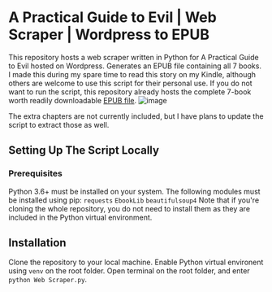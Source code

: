 # A Practical Guide to Evil | Web Scraper | Wordpress to EPUB
This repository hosts a web scraper written in Python for A Practical Guide to Evil hosted on Wordpress. 
Generates an EPUB file containing all 7 books. 
I made this during my spare time to read this story on my Kindle, although others are welcome to use this script for their personal use. If you do not want to run the script, this repository already hosts the complete 7-book worth readily downloadable [EPUB file](https://github.com/GabbyNEW/APGtE_Scraper/blob/main/A%20Practical%20Guide%20To%20Evil.epub).
![image](https://user-images.githubusercontent.com/55874439/156875638-a270c4a4-81e1-4a18-92c4-8bc2a82755a4.png)

The extra chapters are not currently included, but I have plans to update the script to extract those as well.

## Setting Up The Script Locally
### Prerequisites
Python 3.6+ must be installed on your system. 
The following modules must be installed using pip: 
`requests` 
`EbookLib` 
`beautifulsoup4` 
Note that if you're cloning the whole repository, you do not need to install them as they are included in the Python virtual environment.

## Installation
Clone the repository to your local machine. Enable Python virtual environent using `venv` on the root folder. 
Open terminal on the root folder, and enter `python Web Scraper.py`.
